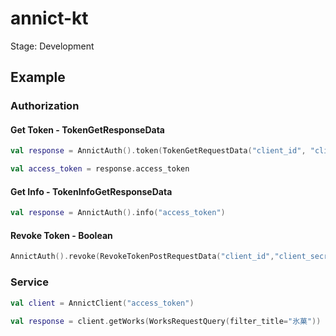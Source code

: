 # annict-kt

Stage: Development

## Example

### Authorization

#### Get Token - TokenGetResponseData
```kotlin
val response = AnnictAuth().token(TokenGetRequestData("client_id", "client_secret", "authorization_code", "urn:ietf:wg:oauth:2.0:oob", "code"))

val access_token = response.access_token
```

#### Get Info - TokenInfoGetResponseData
```kotlin
val response = AnnictAuth().info("access_token")
```

#### Revoke Token - Boolean
```kotlin
AnnictAuth().revoke(RevokeTokenPostRequestData("client_id","client_secret","token"))
```

### Service

```kotlin
val client = AnnictClient("access_token")

val response = client.getWorks(WorksRequestQuery(filter_title="氷菓"))
```
